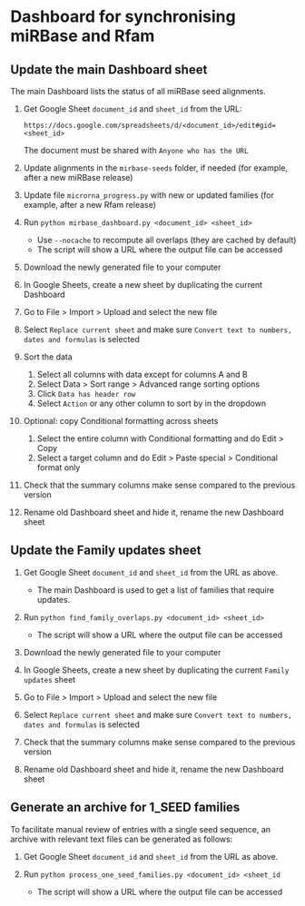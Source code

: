 # Dashboard for synchronising miRBase and Rfam

## Update the main Dashboard sheet

The main Dashboard lists the status of all miRBase seed alignments.

1. Get Google Sheet `document_id` and `sheet_id` from the URL:

    `https://docs.google.com/spreadsheets/d/<document_id>/edit#gid=<sheet_id>`

    The document must be shared with `Anyone who has the URL`

1. Update alignments in the `mirbase-seeds` folder, if needed (for example, after a new miRBase release)

1. Update file `microrna_progress.py` with new or updated families (for example, after a new Rfam release)

1. Run `python mirbase_dashboard.py <document_id> <sheet_id>`

    - Use `--nocache` to recompute all overlaps (they are cached by default)
    - The script will show a URL where the output file can be accessed

1. Download the newly generated file to your computer

1. In Google Sheets, create a new sheet by duplicating the current Dashboard

1. Go to File > Import > Upload and select the new file

1. Select `Replace current sheet` and make sure `Convert text to numbers, dates and formulas` is selected

1. Sort the data

    1. Select all columns with data except for columns A and B
    1. Select Data > Sort range > Advanced range sorting options
    1. Click `Data has header row`
    1. Select `Action` or any other column to sort by in the dropdown

1. Optional: copy Conditional formatting across sheets

    1. Select the entire column with Conditional formatting and do Edit > Copy
    1. Select a target column and do Edit > Paste special > Conditional format only

1. Check that the summary columns make sense compared to the previous version

1. Rename old Dashboard sheet and hide it, rename the new Dashboard sheet

## Update the Family updates sheet

1. Get Google Sheet `document_id` and `sheet_id` from the URL as above.

    - The main Dashboard is used to get a list of  families that require updates.

1. Run `python find_family_overlaps.py <document_id> <sheet_id>`

    - The script will show a URL where the output file can be accessed

1. Download the newly generated file to your computer

1. In Google Sheets, create a new sheet by duplicating the current `Family updates` sheet

1. Go to File > Import > Upload and select the new file

1. Select `Replace current sheet` and make sure `Convert text to numbers, dates and formulas` is selected

1. Check that the summary columns make sense compared to the previous version

1. Rename old Dashboard sheet and hide it, rename the new Dashboard sheet

## Generate an archive for 1_SEED families

To facilitate manual review of entries with a single seed sequence, an archive
with relevant text files can be generated as follows:

1. Get Google Sheet `document_id` and `sheet_id` from the URL as above.

1. Run `python process_one_seed_families.py <document_id> <sheet_id`

    - The script will show a URL where the output file can be accessed

